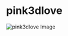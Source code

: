 # pink3dlove

![pink3dlove Image](https://cdn.jsdelivr.net/gh/ZhiJingHub/ZhiJingHub.github.io@7ad4867bac044a1e5a7e48a3b46b197a44acdbc2/pink3dlove/photo/pink3dlove.png)
